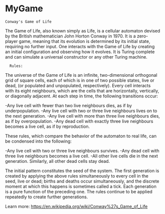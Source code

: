 # MyGame
    Conway's Game of Life
The Game of Life, also known simply as Life, is a cellular automaton devised by the British mathematician John Horton Conway in 1970.
It is a zero-player game, meaning that its evolution is determined by its initial state, requiring no further input.
One interacts with the Game of Life by creating an initial configuration and observing how it evolves. 
It is Turing complete and can simulate a universal constructor or any other Turing machine.

      Rules:
 The universe of the Game of Life is an infinite, two-dimensional orthogonal grid of square cells, each of which is in one of two possible states, live or dead,
 (or populated and unpopulated, respectively). Every cell interacts with its eight neighbours, which are the cells that are horizontally, vertically, or diagonally adjacent.
 At each step in time, the following transitions occur:

-Any live cell with fewer than two live neighbours dies, as if by underpopulation.
-Any live cell with two or three live neighbours lives on to the next generation.
-Any live cell with more than three live neighbours dies, as if by overpopulation.
-Any dead cell with exactly three live neighbours becomes a live cell, as if by reproduction.

These rules, which compare the behavior of the automaton to real life, can be condensed into the following:

-Any live cell with two or three live neighbours survives.
-Any dead cell with three live neighbours becomes a live cell.
-All other live cells die in the next generation. Similarly, all other dead cells stay dead.

The initial pattern constitutes the seed of the system. The first generation is created by applying the above rules simultaneously to every cell in the seed, live or dead;
births and deaths occur simultaneously, and the discrete moment at which this happens is sometimes called a tick. Each generation is a pure function of the preceding one.
The rules continue to be applied repeatedly to create further generations.

Learn more: https://en.wikipedia.org/wiki/Conway%27s_Game_of_Life
